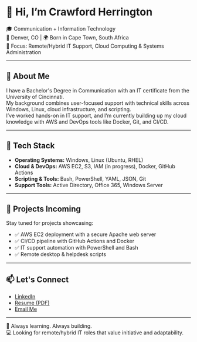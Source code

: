 # 👋 Hi, I’m Crawford Herrington

🎓 Communication + Information Technology  
📍 Denver, CO | 🌍 Born in Cape Town, South Africa  
🎯 Focus: Remote/Hybrid IT Support, Cloud Computing & Systems Administration  

---

## 🚀 About Me

I have a Bachelor's Degree in Communication with an IT certificate from the University of Cincinnati.  
My background combines user-focused support with technical skills across Windows, Linux, cloud infrastructure, and scripting.  
I’ve worked hands-on in IT support, and I’m currently building up my cloud knowledge with AWS and DevOps tools like Docker, Git, and CI/CD.

---

## 🧰 Tech Stack

- **Operating Systems:** Windows, Linux (Ubuntu, RHEL)
- **Cloud & DevOps:** AWS EC2, S3, IAM (in progress), Docker, GitHub Actions
- **Scripting & Tools:** Bash, PowerShell, YAML, JSON, Git
- **Support Tools:** Active Directory, Office 365, Windows Server

---

## 📁 Projects Incoming

Stay tuned for projects showcasing:
- ✅ AWS EC2 deployment with a secure Apache web server  
- ✅ CI/CD pipeline with GitHub Actions and Docker  
- ✅ IT support automation with PowerShell and Bash  
- ✅ Remote desktop & helpdesk scripts  

---

## 📫 Let's Connect

- [LinkedIn](https://www.linkedin.com/in/crawfordherrington)
- [Resume (PDF)](https://docs.google.com/document/d/1E25IbYMICOdI0y1wCdok2Ye3_jkWKY_3MN62-5C36Nk/export?format=pdf)
- [Email Me](mailto:crawfordherrington@gmail.com)

---

🧠 Always learning. Always building.  
💻 Looking for remote/hybrid IT roles that value initiative and adaptability.
